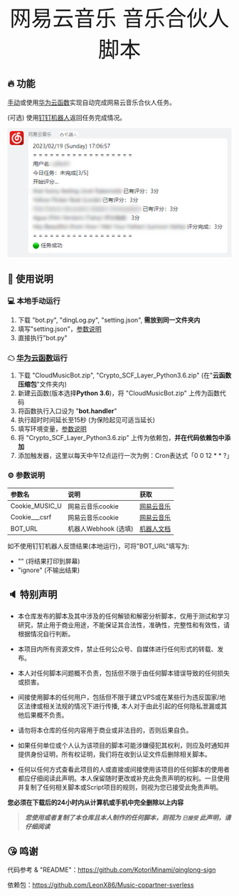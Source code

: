 <div style="text-align: center;">
    <span style="font-size: xxx-large">网易云音乐 音乐合伙人脚本</span>
</div>

## 🔥 功能

[手动](#-本地手动运行)或使用[华为云函数](#-华为云函数-运行)实现自动完成网易云音乐合伙人任务。

(可选) 使用[钉钉机器人](https://open.dingtalk.com/document/robots/custom-robot-access/)返回任务完成情况。

![钉钉机器人发送的任务执行情况](README_image/001.png)

## 📖 使用说明

### 💻 本地手动运行

1. 下载 "bot.py", "dingLog.py", "setting.json", **需放到同一文件夹内**
2. 填写"setting.json"，[参数说明](#-参数说明)
3. 直接执行"bot.py"

### ☁ [华为云函数](https://console.huaweicloud.com/functiongraph)运行

1. 下载 "CloudMusicBot.zip", "Crypto_SCF_Layer_Python3.6.zip" (在"**云函数压缩包**"文件夹内)
2. 新建云函数(版本选择**Python 3.6**)，将 "CloudMusicBot.zip" 上传为函数代码
3. 将函数执行入口设为 "**bot.handler**"
4. 执行超时时间延长至15秒 (为保险起见可适当延长)
5. 填写环境变量，[参数说明](#-参数说明)
6. 将 "Crypto_SCF_Layer_Python3.6.zip" 上传为依赖包，**并在代码依赖包中添加**
7. 添加触发器，这里以每天中午12点运行一次为例：Cron表达式「0 0 12 * * ?」

### ⚙ 参数说明

| 参数名            | 说明              | 获取                                                                      |
|:---------------|:----------------|:------------------------------------------------------------------------|
| Cookie_MUSIC_U | 网易云音乐cookie     | [网易云音乐](https://music.163.com/)                                         |
| Cookie___csrf  | 网易云音乐cookie     | [网易云音乐](https://music.163.com/)                                         |
| BOT_URL        | 机器人Webhook (选填) | [机器人文档](https://open.dingtalk.com/document/robots/custom-robot-access/) |

如不使用钉钉机器人反馈结果(本地运行)，可将"BOT_URL"填写为:

* "" (将结果打印到屏幕)
* "ignore" (不输出结果)

## 🔈 特别声明

- 本仓库发布的脚本及其中涉及的任何解锁和解密分析脚本，仅用于测试和学习研究，禁止用于商业用途，不能保证其合法性，准确性，完整性和有效性，请根据情况自行判断。

- 本项目内所有资源文件，禁止任何公众号、自媒体进行任何形式的转载、发布。

- 本人对任何脚本问题概不负责，包括但不限于由任何脚本错误导致的任何损失或损害。

- 间接使用脚本的任何用户，包括但不限于建立VPS或在某些行为违反国家/地区法律或相关法规的情况下进行传播,
  本人对于由此引起的任何隐私泄漏或其他后果概不负责。

- 请勿将本仓库的任何内容用于商业或非法目的，否则后果自负。

- 如果任何单位或个人认为该项目的脚本可能涉嫌侵犯其权利，则应及时通知并提供身份证明，所有权证明，我们将在收到认证文件后删除相关脚本。

- 任何以任何方式查看此项目的人或直接或间接使用该项目的任何脚本的使用者都应仔细阅读此声明。本人保留随时更改或补充此免责声明的权利。一旦使用并复制了任何相关脚本或Script项目的规则，则视为您已接受此免责声明。

**您必须在下载后的24小时内从计算机或手机中完全删除以上内容**

> ***您使用或者复制了本仓库且本人制作的任何脚本，则视为 `已接受` 此声明，请仔细阅读***

## 😘 鸣谢

代码参考 & "README"：https://github.com/KotoriMinami/qinglong-sign

依赖包：https://github.com/LeonX86/Music-copartner-sverless


